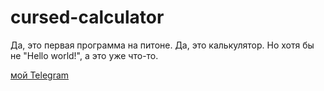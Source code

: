# cursed-calculator

Да, это первая программа на питоне. Да, это калькулятор. Но хотя бы не "Hello world!", а это уже что-то.

<a href="https://t.me/mrartemv">мой Telegram</a>
